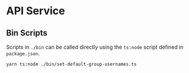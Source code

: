 # API Service


## Bin Scripts

Scripts in `./bin` can be called directly using the `ts:node` script defined in `package.json`.

```sh
yarn ts:node ./bin/set-default-group-usernames.ts
```
